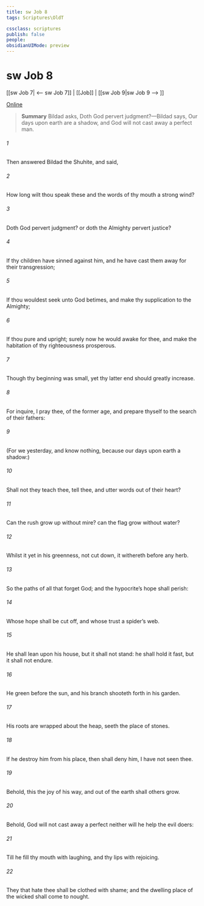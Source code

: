 ```yaml
---
title: sw Job 8
tags: Scriptures\OldT

cssclass: scriptures
publish: false
people:
obsidianUIMode: preview
---
```


# sw Job 8
[[sw Job 7| <-- sw Job 7]] | [[Job]] | [[sw Job 9|sw Job 9 --> ]]

[Online](https://churchofjesuschrist.org/study/scriptures/ot/job/8?lang=eng)

> __Summary__
Bildad asks, Doth God pervert judgment?—Bildad says, Our days upon earth are a shadow, and God will not cast away a perfect man.

###### 1 
Then answered Bildad the Shuhite, and said,

###### 2 
How long wilt thou speak these  and  the words of thy mouth  a strong wind?

###### 3 
Doth God pervert judgment? or doth the Almighty pervert justice?

###### 4 
If thy children have sinned against him, and he have cast them away for their transgression;

###### 5 
If thou wouldest seek unto God betimes, and make thy supplication to the Almighty;

###### 6 
If thou  pure and upright; surely now he would awake for thee, and make the habitation of thy righteousness prosperous.

###### 7 
Though thy beginning was small, yet thy latter end should greatly increase.

###### 8 
For inquire, I pray thee, of the former age, and prepare thyself to the search of their fathers:

###### 9 
(For we  yesterday, and know nothing, because our days upon earth  a shadow:)

###### 10 
Shall not they teach thee,  tell thee, and utter words out of their heart?

###### 11 
Can the rush grow up without mire? can the flag grow without water?

###### 12 
Whilst it  yet in his greenness,  not cut down, it withereth before any  herb.

###### 13 
So  the paths of all that forget God; and the hypocrite’s hope shall perish:

###### 14 
Whose hope shall be cut off, and whose trust  a spider’s web.

###### 15 
He shall lean upon his house, but it shall not stand: he shall hold it fast, but it shall not endure.

###### 16 
He  green before the sun, and his branch shooteth forth in his garden.

###### 17 
His roots are wrapped about the heap,  seeth the place of stones.

###### 18 
If he destroy him from his place, then  shall deny him,  I have not seen thee.

###### 19 
Behold, this  the joy of his way, and out of the earth shall others grow.

###### 20 
Behold, God will not cast away a perfect  neither will he help the evil doers:

###### 21 
Till he fill thy mouth with laughing, and thy lips with rejoicing.

###### 22 
They that hate thee shall be clothed with shame; and the dwelling place of the wicked shall come to nought.


